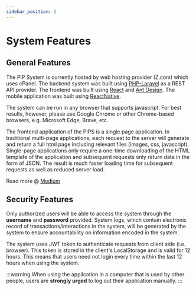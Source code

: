 ```yaml
---
sidebar_position: 2
---
```


# System Features

## General Features

The PIP System is currently hosted by web hosting provider (Z.com) which uses cPanel. The backend system was built using 
[PHP-Laravel](https://laravel.com) as a REST API provider. The frontend was built using [React](https://reactjs.org) and
[Ant Design](https://ant.design). The mobile application was built using [ReactNative](https://reactnative.dev).

The system can be run in any browser that supports javascript. For best results, however, please use Google Chrome or 
other Chrome-based browsers, e.g. Microsoft Edge, Brave, etc.

The frontend application of the PIPS is a single page application. In traditional multi-page applications, each request to 
the server will generate and return a full html page including relevant files (images, css, javascript). Single-page applications 
only require a one-time downloading of the HTML template of the application and subsequent requests only return data in the form 
of JSON. The result is much faster loading time for subsequent requests as well as reduced server load.

Read more @ [Medium](https://medium.com/@NeotericEU/single-page-application-vs-multiple-page-application-2591588efe58)

## Security Features

Only authorized users will be able to access the system through the **username** and **password**
provided. System logs, which contain electronic record of transactions/interactions in the
system, will be generated by the system to ensure accountability on information encoded in
the system.

The system uses JWT token to authenticate requests from client side (i.e. browser). This token
is stored in the client's LocalStorage and is valid for 12 hours. This means that users need
not login every time within the last 12 hours when using the system.

:::warning
When using the application in a computer that is used by other people, users are **strongly urged**
to log out their application manually.
:::
